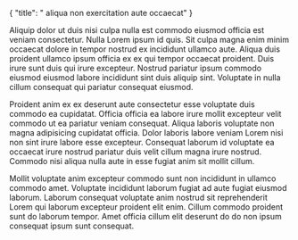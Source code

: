 {
  "title": " aliqua non exercitation aute occaecat"
}

Aliquip dolor ut duis nisi culpa nulla est commodo eiusmod officia est veniam consectetur. Nulla Lorem ipsum id quis. Sit culpa magna enim minim occaecat dolore in tempor nostrud ex incididunt ullamco aute. Aliqua duis proident ullamco ipsum officia ex ex qui tempor occaecat proident. Duis irure sunt duis qui irure excepteur. Nostrud pariatur ipsum commodo eiusmod eiusmod labore incididunt sint duis aliquip sint. Voluptate in nulla cillum consequat qui pariatur consequat eiusmod.

Proident anim ex ex deserunt aute consectetur esse voluptate duis commodo ea cupidatat. Officia officia ea labore irure mollit excepteur velit commodo ut ea pariatur veniam consequat. Aliqua laboris voluptate non magna adipisicing cupidatat officia. Dolor laboris labore veniam Lorem nisi non sint irure labore esse excepteur. Consequat laborum id voluptate ea occaecat irure nostrud pariatur duis velit cillum magna irure nostrud. Commodo nisi aliqua nulla aute in esse fugiat anim sit mollit cillum.

Mollit voluptate anim excepteur commodo sunt non incididunt in ullamco commodo amet. Voluptate incididunt laborum fugiat ad aute fugiat eiusmod laborum. Laborum consequat voluptate anim nostrud sit reprehenderit Lorem qui laborum excepteur proident elit enim. Cillum commodo proident sunt do laborum tempor. Amet officia cillum elit deserunt do do non ipsum consequat ipsum sunt consequat.